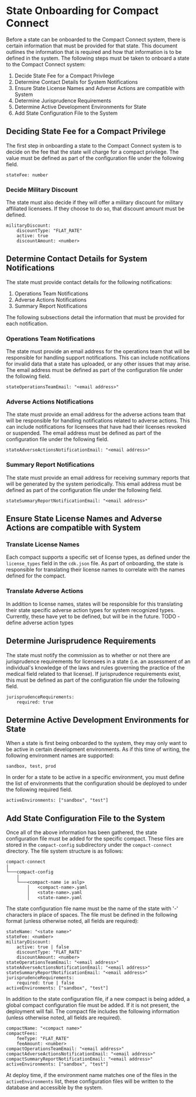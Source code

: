 # State Onboarding for Compact Connect

Before a state can be onboarded to the Compact Connect system, there is certain information that must be provided for
that state. This document outlines the information that is required and how that information is to be defined in the
system. The following steps must be taken to onboard a state to the Compact Connect system:

1. Decide State Fee for a Compact Privilege
2. Determine Contact Details for System Notifications
3. Ensure State License Names and Adverse Actions are compatible with System
4. Determine Jurisprudence Requirements
5. Determine Active Development Environments for State
6. Add State Configuration File to the System

## Deciding State Fee for a Compact Privilege
The first step in onboarding a state to the Compact Connect system is to decide on the fee that the state will 
charge for a compact privilege. The value must be defined as part of the configuration file under the following field.
```
stateFee: number
```

### Decide Military Discount
The state must also decide if they will offer a military discount for military affiliated licensees. 
If they choose to do so, that discount amount must be defined.
```
militaryDiscount:  
    discountType: "FLAT_RATE" 
    active: true 
    discountAmount: <number>
```

## Determine Contact Details for System Notifications
The state must provide contact details for the following notifications:

1. Operations Team Notifications
2. Adverse Actions Notifications
3. Summary Report Notifications

The following subsections detail the information that must be provided for each notification.

### Operations Team Notifications
The state must provide an email address for the operations team that will be responsible for handling support 
notifications. This can include notifications for invalid data that a state has uploaded, or any other issues that
may arise. The email address must be defined as part of the configuration file under the following field.
```
stateOperationsTeamEmail: "<email address>"
```

### Adverse Actions Notifications
The state must provide an email address for the adverse actions team that will be responsible for handling notifications
related to adverse actions. This can include notifications for licensees that have had their licenses revoked or suspended.
The email address must be defined as part of the configuration file under the following field.
```
stateAdverseActionsNotificationEmail: "<email address>"
```

### Summary Report Notifications
The state must provide an email address for receiving summary reports that will be generated by the system periodically.
This email address must be defined as part of the configuration file under the following field.
```
stateSummaryReportNotificationEmail: "<email address>"
```

## Ensure State License Names and Adverse Actions are compatible with System

### Translate License Names
Each compact supports a specific set of license types, as defined under the `license_types` field in the `cdk.json` file.
As part of onboarding, the state is responsible for translating their license names to correlate with the names defined for the compact.

### Translate Adverse Actions
In addition to license names, states will be responsible for this translating their state specific adverse action types
for system recognized types. Currently, these have yet to be defined, but will be in the future.
TODO - define adverse action types

## Determine Jurisprudence Requirements
The state must notify the commission as to whether or not there are jurisprudence requirements for licensees in a state
(i.e. an assessment of an individual's knowledge of the laws and rules governing the practice of the medical field 
related to that license). If jurisprudence requirements exist, this must be defined as part of the configuration file under the following field.
```
jurisprudenceRequirements: 
    required: true
```


## Determine Active Development Environments for State
When a state is first being onboarded to the system, they may only want to be active in certain development environments.
As if this time of writing, the following environment names are supported:
```
sandbox, test, prod
```

In order for a state to be active in a specific environment, you must define the list of environments that the 
configuration should be deployed to under the following required field.
```
activeEnvironments: ["sandbox", "test"]
```

## Add State Configuration File to the System
Once all of the above information has been gathered, the state configuration file must be added for the specific compact.
These files are stored in the `compact-config` subdirectory under the `compact-connect` directory. 
The file system structure is as follows:
```
compact-connect
│
└───compact-config
    │   
    └───<compact-name ie aslp>
        │   <compact-name>.yaml
        │   <state-name>.yaml
        │   <state-name>.yaml
```

The state configuration file name must be the name of the state with '-' characters in place of spaces. 
The file must be defined in the following format (unless otherwise noted, all fields are required):
```
stateName: "<state name>"
stateFee: <number>
militaryDiscount:  
    active: true | false
    discountType: "FLAT_RATE" 
    discountAmount: <number>
stateOperationsTeamEmail: "<email address>"
stateAdverseActionsNotificationEmail: "<email address>"
stateSummaryReportNotificationEmail: "<email address>"
jurisprudenceRequirements: 
    required: true | false
activeEnvironments: ["sandbox", "test"]
```

In addition to the state configuration file, if a new compact is being added, a global compact configuration file must
be added. If it is not present, the deployment will fail. The compact file includes the following information 
(unless otherwise noted, all fields are required).
```
compactName: "<compact name>"
compactFees:
    feeType: "FLAT_RATE"
    feeAmount: <number>
compactOperationsTeamEmail: "<email address>"
compactAdverseActionsNotificationEmail: "<email address>"
compactSummaryReportNotificationEmail: "<email address>"
activeEnvironments: ["sandbox", "test"]
```
At deploy time, if the environment name matches one of the files in the `activeEnvironments` list, these configuration
files will be written to the database and accessible by the system.
